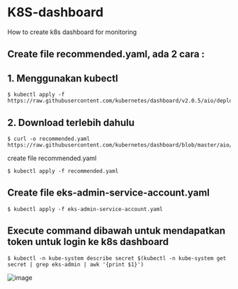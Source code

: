 # K8S-dashboard
How to create k8s dashboard for monitoring

## Create file recommended.yaml, ada 2 cara :
## 1. Menggunakan kubectl

```
$ kubectl apply -f https://raw.githubusercontent.com/kubernetes/dashboard/v2.0.5/aio/deploy/recommended.yaml
```

## 2. Download terlebih dahulu

```
$ curl -o recommended.yaml https://raw.githubusercontent.com/kubernetes/dashboard/blob/master/aio/deploy/recommended.yaml
```

create file recommended.yaml
```
$ kubectl apply -f recommended.yaml
```

## Create file eks-admin-service-account.yaml

```
$ kubectl apply -f eks-admin-service-account.yaml
```

## Execute command dibawah untuk mendapatkan token untuk login ke k8s dashboard

```
$ kubectl -n kube-system describe secret $(kubectl -n kube-system get secret | grep eks-admin | awk '{print $1}')
```
![image](https://user-images.githubusercontent.com/80587939/131612245-5cb0d17a-f639-4858-81fd-fa66fc40a6d3.png)
